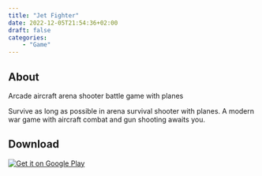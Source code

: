 ```yaml
---
title: "Jet Fighter"
date: 2022-12-05T21:54:36+02:00
draft: false
categories:
    - "Game"
---
```


## About

Arcade aircraft arena shooter battle game with planes

Survive as long as possible in arena survival shooter with planes. A modern war game with aircraft combat and gun shooting awaits you.

## Download

<a href='https://play.google.com/store/apps/details?id=com.ShwaikaGames.JetFighter&pcampaignid=pcampaignidMKT-Other-global-all-co-prtnr-py-PartBadge-Mar2515-1'><img alt='Get it on Google Play' src='https://play.google.com/intl/en_us/badges/static/images/badges/en_badge_web_generic.png'/></a>